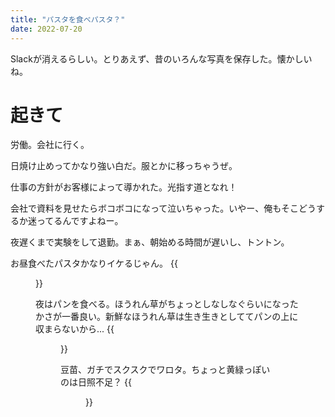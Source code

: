 ```yaml
---
title: "パスタを食べパスタ？"
date: 2022-07-20
---
```


Slackが消えるらしい。とりあえず、昔のいろんな写真を保存した。懐かしいね。
# 起きて
労働。会社に行く。

日焼け止めってかなり強い白だ。服とかに移っちゃうぜ。

仕事の方針がお客様によって導かれた。光指す道となれ！

会社で資料を見せたらボコボコになって泣いちゃった。いやー、俺もそこどうするか迷ってるんですよねー。

夜遅くまで実験をして退勤。まぁ、朝始める時間が遅いし、トントン。

お昼食べたパスタかなりイケるじゃん。
{{<figure src="/media/2022-07-20-lunch.jpeg" alt="lunch">}}

夜はパンを食べる。ほうれん草がちょっとしなしなぐらいになったかさが一番良い。新鮮なほうれん草は生き生きとしててパンの上に収まらないから...
{{<figure src="/media/2022-07-20-dinner.jpeg" alt="dinner">}}


豆苗、ガチでスクスクでワロタ。ちょっと黄緑っぽいのは日照不足？
{{<figure src="/media/2022-07-20-tomyo.jpeg" alt="tomyo">}}